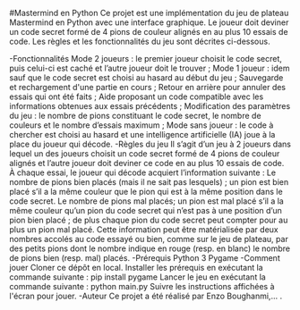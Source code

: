 #Mastermind en Python
Ce projet est une implémentation du jeu de plateau Mastermind en Python avec une interface graphique. Le joueur doit deviner un code secret formé de 4 pions de couleur alignés en au plus 10 essais de code. Les règles et les fonctionnalités du jeu sont décrites ci-dessous.

-Fonctionnalités
Mode 2 joueurs : le premier joueur choisit le code secret, puis celui-ci est caché et l’autre joueur doit le trouver ;
Mode 1 joueur : idem sauf que le code secret est choisi au hasard au début du jeu ;
Sauvegarde et rechargement d'une partie en cours ;
Retour en arrière pour annuler des essais qui ont été faits ;
Aide proposant un code compatible avec les informations obtenues aux essais précédents ;
Modification des paramètres du jeu : le nombre de pions constituant le code secret, le nombre de couleurs et le nombre d’essais maximum ;
Mode sans joueur : le code à chercher est choisi au hasard et une intelligence artificielle (IA) joue à la place du joueur qui décode.
-Règles du jeu
Il s’agit d’un jeu à 2 joueurs dans lequel un des joueurs choisit un code secret formé de 4 pions de couleur alignés et l’autre joueur doit deviner ce code en au plus 10 essais de code.
À chaque essai, le joueur qui décode acquiert l’information suivante :
Le nombre de pions bien placés (mais il ne sait pas lesquels) ; un pion est bien placé s’il a la même couleur que le pion qui est à la même position dans le code secret.
Le nombre de pions mal placés; un pion est mal placé s’il a la même couleur qu’un pion du code secret qui n’est pas à une position d’un pion bien placé ; de plus chaque pion du code secret peut compter pour au plus un pion mal placé.
Cette information peut être matérialisée par deux nombres accolés au code essayé ou bien, comme sur le jeu de plateau, par des petits pions dont le nombre indique en rouge (resp. en blanc) le nombre de pions bien (resp. mal) placés.
-Prérequis
Python 3
Pygame
-Comment jouer
Cloner ce dépôt en local.
Installer les prérequis en exécutant la commande suivante : pip install pygame
Lancer le jeu en exécutant la commande suivante : python main.py
Suivre les instructions affichées à l'écran pour jouer.
-Auteur
Ce projet a été réalisé par Enzo Boughanmi,... .
